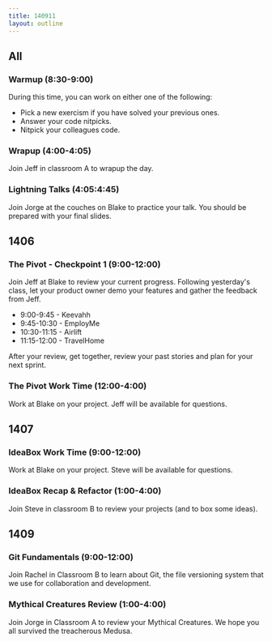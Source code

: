 ```yaml
---
title: 140911
layout: outline
---
```


## All

### Warmup (8:30-9:00)

During this time, you can work on either one of the following:

* Pick a new exercism if you have solved your previous ones.
* Answer your code nitpicks.
* Nitpick your colleagues code.

### Wrapup (4:00-4:05)

Join Jeff in classroom A to wrapup the day.

### Lightning Talks (4:05:4:45)

Join Jorge at the couches on Blake to practice your talk. You should be prepared with your final slides.

## 1406

### The Pivot - Checkpoint 1 (9:00-12:00)

Join Jeff at Blake to review your current progress. Following yesterday's class, let your product owner demo your features and gather the feedback from Jeff.

* 9:00-9:45 - Keevahh
* 9:45-10:30 - EmployMe
* 10:30-11:15 - Airlift
* 11:15-12:00 - TravelHome

After your review, get together, review your past stories and plan for your next sprint.

### The Pivot Work Time (12:00-4:00)

Work at Blake on your project. Jeff will be available for questions.

## 1407

### IdeaBox Work Time (9:00-12:00)

Work at Blake on your project. Steve will be available for questions.

### IdeaBox Recap & Refactor (1:00-4:00)

Join Steve in classroom B to review your projects (and to box some ideas).

## 1409

### Git Fundamentals (9:00-12:00)

Join Rachel in Classroom B to learn about Git, the file versioning system that we use for collaboration and development.

### Mythical Creatures Review (1:00-4:00)

Join Jorge in Classroom A to review your Mythical Creatures. We hope you all survived the treacherous Medusa.
